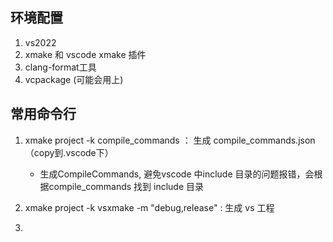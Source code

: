 ## 环境配置

1. vs2022
2. xmake 和 vscode xmake 插件
3. clang-format工具
4. vcpackage (可能会用上)


## 常用命令行

1. xmake project -k compile_commands ： 生成 compile_commands.json （copy到.vscode下）
    
    - 生成CompileCommands, 避免vscode 中include 目录的问题报错，会根据compile_commands 找到 include 目录

2. xmake project -k vsxmake -m "debug,release"   : 生成 vs 工程
3. 